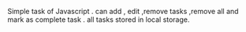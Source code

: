 Simple task of Javascript .
can add , edit ,remove tasks ,remove all and mark as complete task . all tasks stored in local storage.
